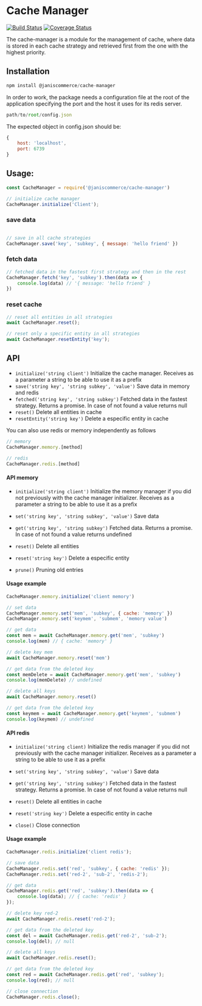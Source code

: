 # Cache Manager

[![Build Status](https://travis-ci.org/janis-commerce/cache-manager.svg?branch=JCN-52-memory-manager)](https://travis-ci.org/janis-commerce/cache-manager)
[![Coverage Status](https://coveralls.io/repos/github/janis-commerce/cache-manager/badge.svg?branch=JCN-52-memory-manager)](https://coveralls.io/github/janis-commerce/cache-manager?branch=JCN-52-memory-manager)


The cache-manager is a module for the management of cache, where data is stored in each cache strategy and retrieved first from the one with the highest priority. 

## Installation


```js
npm install @janiscommerce/cache-manager
```

In order to work, the package needs a configuration file at the root of the application specifying the port and the host it uses for its redis server.
```js
path/to/root/config.json
```
The expected object in config.json should be:
```js
{
    host: 'localhost',
    port: 6739
}
```

## Usage:
```js
const CacheManager = require('@janiscommerce/cache-manager')

// initialize cache manager
CacheManager.initialize('Client');
```

### save data

```js

// save in all cache strategies
CacheManager.save('key', 'subkey', { message: 'hello friend' })
```
### fetch data
```js
// fetched data in the fastest first strategy and then in the rest
CacheManager.fetch('key', 'subkey').then(data => {
    console.log(data) // '{ message: 'hello friend' }
})
```

### reset cache
```js
// reset all entities in all strategies
await CacheManager.reset();

// reset only a specific entity in all strategies
await CacheManager.resetEntity('key');
```

## API 
- `initialize('string client')`
Initialize the cache manager. Receives as a parameter a string to be able to use it as a prefix
- `save('string key', 'string subkey', 'value')`
Save data in memory and redis
- `fetched('string key', 'string subkey')`
Fetched data in the fastest strategy. Returns a promise. In case of not found a value returns null
- `reset()`
Delete all entities in cache
- `resetEntity('string key')`
Delete a especific entity in cache

You can also use redis or memory independently as follows
```js
// memory
CacheManager.memory.[method]

// redis
CacheManager.redis.[method]
```

#### API memory

- `initialize('string client')`
Initialize the memory manager if you did not previously with the cache manager initializer. Receives as a parameter a string to be able to use it as a prefix

- `set('string key', 'string subkey', 'value')`
Save data

- `get('string key', 'string subkey')`
Fetched data. Returns a promise. In case of not found a value returns undefined

- `reset()`
Delete all entities

- `reset('string key')`
Delete a especific entity

- `prune()`
Pruning old entries


#### Usage example
```js
CacheManager.memory.initialize('client memory')

// set data
CacheManager.memory.set('mem', 'subkey', { cache: 'memory' })
CacheManager.memory.set('keymem', 'submem', 'memory value')

// get data
const mem = await CacheManager.memory.get('mem', 'subkey')
console.log(mem) // { cache: 'memory' }

// delete key mem 
await CacheManager.memory.reset('mem')

// get data from the deleted key
const memDelete = await CacheManager.memory.get('mem', 'subkey')
console.log(memDelete) // undefined

// delete all keys
await CacheManager.memory.reset()

// get data from the deleted key
const keymem = await CacheManager.memory.get('keymem', 'submem')
console.log(keymem) // undefined

```


#### API redis
- `initialize('string client)`
Initialize the redis manager if you did not previously with the cache manager initializer. Receives as a parameter a string to be able to use it as a prefix

- `set('string key', 'string subkey', 'value')`
Save data

- `get('string key', 'string subkey')`
Fetched data in the fastest strategy. Returns a promise. In case of not found a value returns null

- `reset()`
Delete all entities in cache

- `reset('string key')`
Delete a especific entity in cache

- `close()`
Close connection

#### Usage example
```js
CacheManager.redis.initialize('client redis');

// save data
CacheManager.redis.set('red', 'subkey', { cache: 'redis' });
CacheManager.redis.set('red-2', 'sub-2', 'redis-2');

// get data
CacheManager.redis.get('red', 'subkey').then(data => {
	console.log(data); // { cache: 'redis' }
});

// delete key red-2
await CacheManager.redis.reset('red-2');

// get data from the deleted key
const del = await CacheManager.redis.get('red-2', 'sub-2');
console.log(del); // null

// delete all keys
await CacheManager.redis.reset();

// get data from the deleted key
const red = await CacheManager.redis.get('red', 'subkey');
console.log(red); // null

// close connection
CacheManager.redis.close();


```

